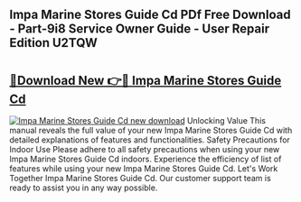 ## Impa Marine Stores Guide Cd PDf Free Download - Part-9i8 Service Owner Guide - User Repair Edition U2TQW

# <h2><a href="http://bc57640.oget.top/?id=Impa+Marine+Stores+Guide+Cd">🔗Download New 👉🔴 Impa Marine Stores Guide Cd</a></h2>

[![Impa Marine Stores Guide Cd new download](https://i.imgur.com/5g1atiW.png)](http://bc57640.oget.top/?id=Impa+Marine+Stores+Guide+Cd)
Unlocking Value This manual reveals the full value of your new Impa Marine Stores Guide Cd with detailed explanations of features and functionalities. Safety Precautions for Indoor Use Please adhere to all safety precautions when using your new Impa Marine Stores Guide Cd indoors. Experience the efficiency of list of features while using your new Impa Marine Stores Guide Cd. Let's Work Together Impa Marine Stores Guide Cd. Our customer support team is ready to assist you in any way possible.
